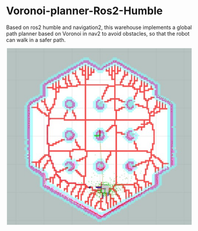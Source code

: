 # Voronoi-planner-Ros2-Humble
Based on ros2 humble and navigation2, this warehouse implements a global path planner based on Voronoi in nav2 to avoid obstacles, so that the robot can walk in a safer path.
<p align="center">
  <img src="readmefile/1.jpg" width="500">
</p>
